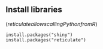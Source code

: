 ## Install libraries
$({reticulate allows calling Python from R})$
```
install.packages("shiny")
install.packages("reticulate")
```
